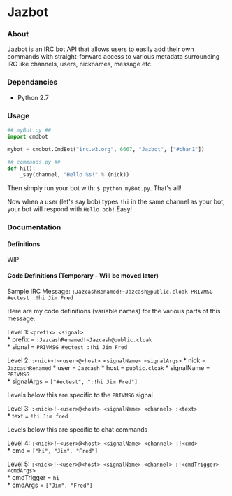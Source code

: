 Jazbot
====

### About
Jazbot is an IRC bot API that allows users to easily add their own commands with straight-forward access to various metadata surrounding IRC like channels, users, nicknames, message etc.

### Dependancies
* Python 2.7

### Usage
```python
## myBot.py ##
import cmdbot

mybot = cmdbot.CmdBot("irc.w3.org", 6667, "Jazbot", ["#chan1"])

## commands.py ##
def hi():
	_say(channel, "Hello %s!" % (nick))
```
Then simply run your bot with: `$ python myBot.py`. That's all!

Now when a user (let's say bob) types `!hi` in the same channel as your bot, your bot will respond with `Hello bob!` Easy!

### Documentation
#### Definitions
WIP

#### Code Definitions (Temporary - Will be moved later)
Sample IRC Message: `:JazcashRenamed!~Jazcash@public.cloak PRIVMSG #ectest :!hi Jim Fred`

Here are my code definitions (variable names) for the various parts of this message:

Level 1: 
`<prefix> <signal>`  
	* prefix = `:JazcashRenamed!~Jazcash@public.cloak`  
	* signal = `PRIVMSG #ectest :!hi Jim Fred`  
	
Level 2: 
`:<nick>!~<user>@<host> <signalName> <signalArgs>`
	* nick = `JazcashRenamed`
	* user = `Jazcash`
	* host = `public.cloak`
	* signalName = `PRIVMSG`  
	* signalArgs = `["#ectest", ":!hi Jim Fred"]`  
	
Levels below this are specific to the `PRIVMSG` signal

Level 3: 
`:<nick>!~<user>@<host> <signalName> <channel> :<text>`  
	* text = `!hi Jim fred`  
	
Levels below this are specific to chat commands

Level 4: 
`:<nick>!~<user>@<host> <signalName> <channel> :!<cmd>`  
	* cmd = `["hi", "Jim", "Fred"]`  

Level 5: 
`:<nick>!~<user>@<host> <signalName> <channel> :!<cmdTrigger> <cmdArgs>`  
	* cmdTrigger = `hi`  
	* cmdArgs = `["Jim", "Fred"]`  
